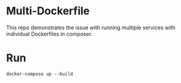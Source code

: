# Multi-Dockerfile
This repo demonstrates the issue with running multiple services with individual Dockerfiles in composer.

# Run
`docker-compose up --build`